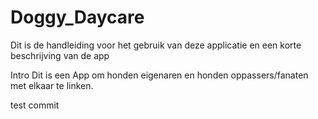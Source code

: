 # Doggy_Daycare

Dit is de handleiding voor het gebruik van deze applicatie en een korte beschrijving van de app

Intro
Dit is een App om honden eigenaren en honden oppassers/fanaten met elkaar te linken.

test commit
